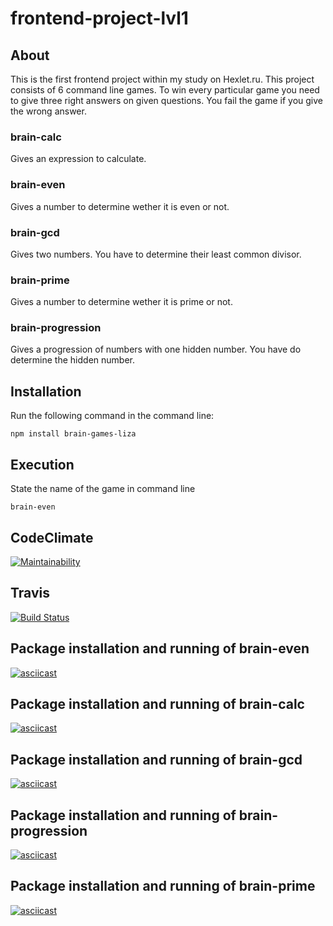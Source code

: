 # frontend-project-lvl1


## About

This is the first frontend project within my study on Hexlet.ru. This project consists of 6 command line games. To win every particular game you need to give three right answers on given questions. You fail the game if you give the wrong answer.

### brain-calc

Gives an expression to calculate.

### brain-even

Gives a number to determine wether it is even or not.

### brain-gcd

Gives two numbers. You have to determine their least common divisor.


### brain-prime

Gives a number to determine wether it is prime or not.

### brain-progression

Gives a progression of numbers with one hidden number. You have do determine the hidden number.

## Installation

Run the following command in the command line:

```
npm install brain-games-liza
```

## Execution

State the name of the game in command line

```
brain-even
```

## CodeClimate

[![Maintainability](https://api.codeclimate.com/v1/badges/8c1cf061fd1342fa32e7/maintainability)](https://codeclimate.com/github/kazakova-liza/frontend-project-lvl1/maintainability)

## Travis

[![Build Status](https://travis-ci.org/kazakova-liza/frontend-project-lvl1.svg?branch=master)](https://travis-ci.org/kazakova-liza/frontend-project-lvl1)

## Package installation and running of brain-even

[![asciicast](https://asciinema.org/a/wFxOh9G0waheWp7FY3E2uYt5V.svg)](https://asciinema.org/a/wFxOh9G0waheWp7FY3E2uYt5V)


## Package installation and running of brain-calc

[![asciicast](https://asciinema.org/a/9B9KSgdA2IyfirHtuvUvl6Y3q.svg)](https://asciinema.org/a/9B9KSgdA2IyfirHtuvUvl6Y3q)


## Package installation and running of brain-gcd

[![asciicast](https://asciinema.org/a/xid6ZpuU8s1rKOuG9TuijLr8h.svg)](https://asciinema.org/a/xid6ZpuU8s1rKOuG9TuijLr8h)


## Package installation and running of brain-progression
[![asciicast](https://asciinema.org/a/2h4XKaW70qUwIEKZb94E9912w.svg)](https://asciinema.org/a/2h4XKaW70qUwIEKZb94E9912w)


## Package installation and running of brain-prime
[![asciicast](https://asciinema.org/a/oZkgIqvZ6kVS2NZbWPUx0r4Qm.svg)](https://asciinema.org/a/oZkgIqvZ6kVS2NZbWPUx0r4Qm)

